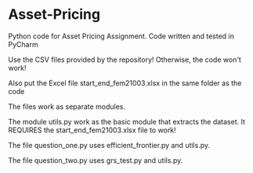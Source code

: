 # Asset-Pricing
Python code for Asset Pricing Assignment. Code written and tested in PyCharm

Use the CSV files provided by the repository! Otherwise, the code won't work!

Also put the Excel file start_end_fem21003.xlsx in the same folder as the code

The files work as separate modules.

The module utils.py work as the basic module that extracts the dataset. It REQUIRES the start_end_fem21003.xlsx file to work!

The file question_one.py uses efficient_frontier.py and utils.py.

The file question_two.py uses grs_test.py and utils.py.
